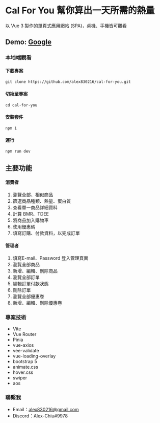 # Cal For You 幫你算出一天所需的熱量
以 Vue 3 製作的單頁式應用網站 (SPA)，桌機、手機皆可觀看
## Demo: [Google](https://alex830216.github.io/cal-for-you/#/)
### 本地端觀看
#### 下載專案
```
git clone https://github.com/alex830216/cal-for-you.git
```
#### 切換至專案
```
cd cal-for-you
```
#### 安裝套件
```
npm i
```
#### 運行
```
npm run dev
```

## 主要功能
#### 消費者
1. 瀏覽全部、相似商品
2. 篩選商品種類、熱量、蛋白質
3. 查看單一商品詳細資料
4. 計算 BMR、TDEE
5. 將商品加入購物車
6. 使用優惠碼
7. 填寫訂購、付款資料，以完成訂單

#### 管理者
1. 填寫E-mail、Password 登入管理頁面
2. 瀏覽全部商品
3. 新增、編輯、刪除商品
4. 瀏覽全部訂單
5. 編輯訂單付款狀態
6. 刪除訂單
7. 瀏覽全部優惠卷
8. 新增、編輯、刪除優惠卷

### 專案技術
 - Vite
 - Vue Router
 - Pinia
 - vue-axios
 - vee-validate
 - vue-loading-overlay
 - bootstrap 5
 - animate.css
 - hover.css
 - swiper
 - aos

### 聯繫我
 - Email：alex830216@gmail.com
 - Discord：Alex-Chiu#9978
